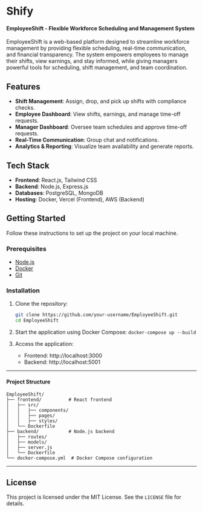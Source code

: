 # Shify

#### **EmployeeShift - Flexible Workforce Scheduling and Management System**

EmployeeShift is a web-based platform designed to streamline workforce management by providing flexible scheduling, real-time communication, and financial transparency. The system empowers employees to manage their shifts, view earnings, and stay informed, while giving managers powerful tools for scheduling, shift management, and team coordination.

## Features

- **Shift Management**: Assign, drop, and pick up shifts with compliance checks.
- **Employee Dashboard**: View shifts, earnings, and manage time-off requests.
- **Manager Dashboard**: Oversee team schedules and approve time-off requests.
- **Real-Time Communication**: Group chat and notifications.
- **Analytics & Reporting**: Visualize team availability and generate reports.

## Tech Stack

- **Frontend**: React.js, Tailwind CSS
- **Backend**: Node.js, Express.js
- **Databases**: PostgreSQL, MongoDB
- **Hosting**: Docker, Vercel (Frontend), AWS (Backend)

## Getting Started

Follow these instructions to set up the project on your local machine.

### Prerequisites
- [Node.js](https://nodejs.org/)
- [Docker](https://www.docker.com/)
- [Git](https://git-scm.com/)

### Installation
1. Clone the repository:
   ```bash
   git clone https://github.com/your-username/EmployeeShift.git
   cd EmployeeShift

2. Start the application using Docker Compose:
    ```docker-compose up --build```

3. Access the application:
    - Frontend: http://localhost:3000
    - Backend: http://localhost:5001

---

#### **Project Structure**

```
EmployeeShift/
├── frontend/          # React frontend
│   ├── src/
│   │   ├── components/
│   │   ├── pages/
│   │   ├── styles/
│   └── Dockerfile
├── backend/           # Node.js backend
│   ├── routes/
│   ├── models/
│   ├── server.js
│   └── Dockerfile
└── docker-compose.yml  # Docker Compose configuration
```

---

## License

This project is licensed under the MIT License. See the `LICENSE` file for details.